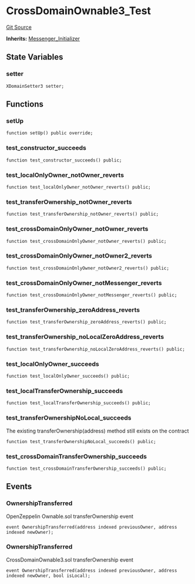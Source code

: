 # CrossDomainOwnable3_Test
[Git Source](https://github.com/ethereum-optimism/optimism/blob/f7b73857601914eeea6fc4c1ba46ae99ca744d97/contracts/test/CrossDomainOwnable3.t.sol)

**Inherits:**
[Messenger_Initializer](/contracts/test/CommonTest.t.sol/contract.Messenger_Initializer.md)


## State Variables
### setter

```solidity
XDomainSetter3 setter;
```


## Functions
### setUp


```solidity
function setUp() public override;
```

### test_constructor_succeeds


```solidity
function test_constructor_succeeds() public;
```

### test_localOnlyOwner_notOwner_reverts


```solidity
function test_localOnlyOwner_notOwner_reverts() public;
```

### test_transferOwnership_notOwner_reverts


```solidity
function test_transferOwnership_notOwner_reverts() public;
```

### test_crossDomainOnlyOwner_notOwner_reverts


```solidity
function test_crossDomainOnlyOwner_notOwner_reverts() public;
```

### test_crossDomainOnlyOwner_notOwner2_reverts


```solidity
function test_crossDomainOnlyOwner_notOwner2_reverts() public;
```

### test_crossDomainOnlyOwner_notMessenger_reverts


```solidity
function test_crossDomainOnlyOwner_notMessenger_reverts() public;
```

### test_transferOwnership_zeroAddress_reverts


```solidity
function test_transferOwnership_zeroAddress_reverts() public;
```

### test_transferOwnership_noLocalZeroAddress_reverts


```solidity
function test_transferOwnership_noLocalZeroAddress_reverts() public;
```

### test_localOnlyOwner_succeeds


```solidity
function test_localOnlyOwner_succeeds() public;
```

### test_localTransferOwnership_succeeds


```solidity
function test_localTransferOwnership_succeeds() public;
```

### test_transferOwnershipNoLocal_succeeds

The existing transferOwnership(address) method
still exists on the contract


```solidity
function test_transferOwnershipNoLocal_succeeds() public;
```

### test_crossDomainTransferOwnership_succeeds


```solidity
function test_crossDomainTransferOwnership_succeeds() public;
```

## Events
### OwnershipTransferred
OpenZeppelin Ownable.sol transferOwnership event


```solidity
event OwnershipTransferred(address indexed previousOwner, address indexed newOwner);
```

### OwnershipTransferred
CrossDomainOwnable3.sol transferOwnership event


```solidity
event OwnershipTransferred(address indexed previousOwner, address indexed newOwner, bool isLocal);
```

